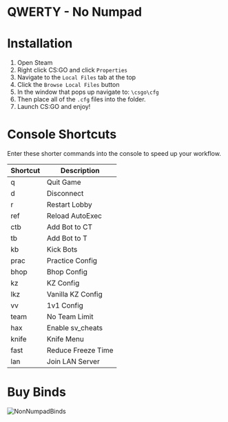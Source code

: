 # QWERTY - No Numpad

# Installation
1. Open Steam
2. Right click CS:GO and click `Properties`
3. Navigate to the `Local Files` tab at the top
4. Click the `Browse Local Files` button
5. In the window that pops up navigate to: ```\csgo\cfg```
6. Then place all of the `.cfg` files into the folder.
7. Launch CS:GO and enjoy!

# Console Shortcuts
Enter these shorter commands into the console to speed up your workflow.

|Shortcut      |Description          |
| ------------ | ------------------- |
| q            | Quit Game           |
| d            | Disconnect          |
| r            | Restart Lobby       |
| ref          | Reload AutoExec     |
| ctb          | Add Bot to CT       |
| tb           | Add Bot to T        |
| kb           | Kick Bots           |
| prac         | Practice Config     |
| bhop         | Bhop Config         |
| kz           | KZ Config           |
| lkz          | Vanilla KZ Config   |
| vv           | 1v1 Config          |
| team         | No Team Limit       |
| hax          | Enable sv_cheats    |
| knife        | Knife Menu          |
| fast         | Reduce Freeze Time  |
| lan          | Join LAN Server     |

# Buy Binds
![NonNumpadBinds](https://raw.githubusercontent.com/PINPAL/CSGO-Autoexec/master/readme/Binds-Numless.png)

